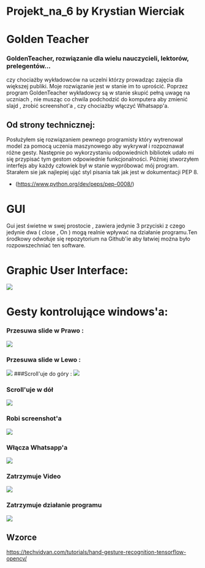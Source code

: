 # Projekt_na_6 by Krystian Wierciak
# Golden Teacher
### GoldenTeacher, rozwiązanie dla wielu nauczycieli, lektorów, prelegentów... 
czy chociażby wykładowców na uczelni którzy prowadząc zajęcia dla większej publiki. Moje rozwiązanie jest w stanie im to
uprościć. Poprzez program GoldenTeacher wykładowcy są w stanie skupić pełną uwagę na uczniach , nie musząc co chwila
podchodzić do komputera aby zmienić slajd , zrobić screenshot'a , czy chociażby włączyć Whatsapp'a. 
## Od strony technicznej:
Posłużyłem się rozwiązaniem pewnego programisty który wytrenował model za pomocą uczenia maszynowego aby wykrywał i 
rozpoznawał różne gesty. Następnie po wykorzystaniu odpowiednich bibliotek udało mi się przypisać tym gestom 
odpowiednie funkcjonalności. Później stworzyłem interfejs aby każdy człowiek był w stanie wypróbować mój program. 
Starałem sie jak najlepiej ująć styl pisania tak jak jest w dokumentacji PEP 8.
* (https://www.python.org/dev/peps/pep-0008/)
# GUI
Gui jest świetne w swej prostocie , zawiera jedynie 3 przyciski z czego jedynie dwa ( close , On ) mogą realnie 
wpływać na działanie programu.Ten środkowy odwołuje się repozytorium na Github'ie aby łatwiej można  było rozpowszechniać
ten software.
# Graphic User Interface: 
![](../../../Desktop/opis_gestow/gui.png)
# Gesty kontrolujące windows'a:
### Przesuwa slide w Prawo :
![](../../../Desktop/opis_gestow/slide_right.png)
### Przesuwa slide w Lewo : 
![](../../../Desktop/opis_gestow/slide_left.png)
###Scroll'uje do góry :
![](../../../Desktop/opis_gestow/up.png)
### Scroll'uje w dół
![](../../../Desktop/opis_gestow/down.png)
### Robi screenshot'a
![](../../../Desktop/opis_gestow/screenshot.png)
### Włącza Whatsapp'a
![](../../../Desktop/opis_gestow/turn_on_whatsapp.png)
### Zatrzymuje Video
![](../../../Desktop/opis_gestow/stop.png)
### Zatrzymuje działanie programu
![](../../../Desktop/opis_gestow/close.png)
## Wzorce
https://techvidvan.com/tutorials/hand-gesture-recognition-tensorflow-opencv/